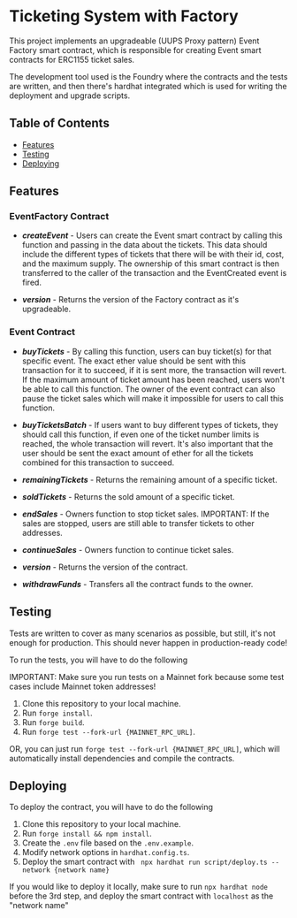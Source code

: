 # Ticketing System with Factory

This project implements an upgradeable (UUPS Proxy pattern) Event Factory smart contract, which is responsible for creating Event smart contracts for ERC1155 ticket sales.

The development tool used is the Foundry where the contracts and the tests are written, and then there's hardhat integrated which is used for writing the deployment and upgrade scripts.

## Table of Contents

- [Features](#features)
- [Testing](#testing)
- [Deploying](#deploying)

## Features

### EventFactory Contract

- **_createEvent_** - Users can create the Event smart contract by calling this function and passing in the data about the tickets. This data should include the different types of tickets that there will be with their id, cost, and the maximum supply. The ownership of this smart contract is then transferred to the caller of the transaction and the EventCreated event is fired.

- **_version_** - Returns the version of the Factory contract as it's upgradeable.

### Event Contract

- **_buyTickets_** - By calling this function, users can buy ticket(s) for that specific event. The exact ether value should be sent with this transaction for it to succeed, if it is sent more, the transaction will revert. If the maximum amount of ticket amount has been reached, users won't be able to call this function. The owner of the event contract can also pause the ticket sales which will make it impossible for users to call this function.

- **_buyTicketsBatch_** - If users want to buy different types of tickets, they should call this function, if even one of the ticket number limits is reached, the whole transaction will revert. It's also important that the user should be sent the exact amount of ether for all the tickets combined for this transaction to succeed.

- **_remainingTickets_** - Returns the remaining amount of a specific ticket.

- **_soldTickets_** - Returns the sold amount of a specific ticket.

- **_endSales_** - Owners function to stop ticket sales. IMPORTANT: If the sales are stopped, users are still able to transfer tickets to other addresses.

- **_continueSales_** - Owners function to continue ticket sales.

- **_version_** - Returns the version of the contract.

- **_withdrawFunds_** - Transfers all the contract funds to the owner.

## Testing

Tests are written to cover as many scenarios as possible, but still, it's not enough for production. This should never happen in production-ready code!

To run the tests, you will have to do the following

IMPORTANT: Make sure you run tests on a Mainnet fork because some test cases include Mainnet token addresses!

1. Clone this repository to your local machine.
2. Run `forge install`.
3. Run `forge build`.
4. Run `forge test --fork-url {MAINNET_RPC_URL]`.

OR, you can just run `forge test --fork-url {MAINNET_RPC_URL]`, which will automatically install dependencies and compile the contracts.

## Deploying

To deploy the contract, you will have to do the following

1. Clone this repository to your local machine.
2. Run `forge install && npm install`.
3. Create the `.env` file based on the `.env.example`.
4. Modify network options in `hardhat.config.ts`.
5. Deploy the smart contract with ` npx hardhat run script/deploy.ts --network {network name}`

If you would like to deploy it locally, make sure to run `npx hardhat node` before the 3rd step, and deploy the smart contract with `localhost` as the "network name"
